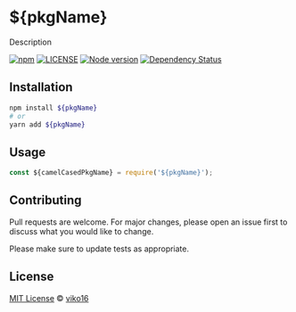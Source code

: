 # ${pkgName}

Description

[![npm](https://img.shields.io/npm/v/${pkgName}.svg)](https://www.npmjs.com/package/${pkgName})
[![LICENSE](https://img.shields.io/npm/l/${pkgName}.svg)](https://github.com/viko16/${pkgName}/blob/master/LICENSE)
[![Node version](https://img.shields.io/node/v/${pkgName}.svg)](https://github.com/viko16/${pkgName})
[![Dependency Status](https://david-dm.org/viko16/${pkgName}.svg?theme=shields.io)](https://david-dm.org/viko16/${pkgName})

## Installation

```bash
npm install ${pkgName}
# or
yarn add ${pkgName}
```

## Usage

```js
const ${camelCasedPkgName} = require('${pkgName}');
```

## Contributing

Pull requests are welcome. For major changes, please open an issue first to discuss what you would like to change.

Please make sure to update tests as appropriate.

## License

[MIT License](https://opensource.org/licenses/MIT) © [viko16](https://github.com/viko16)
